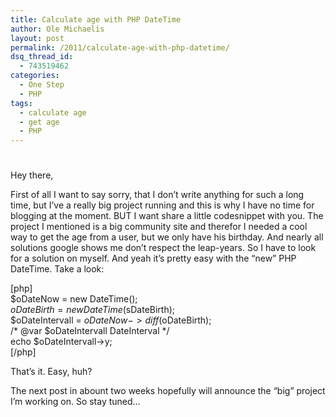 ```yaml
---
title: Calculate age with PHP DateTime
author: Ole Michaelis
layout: post
permalink: /2011/calculate-age-with-php-datetime/
dsq_thread_id:
  - 743519462
categories:
  - One Step
  - PHP
tags:
  - calculate age
  - get age
  - PHP
---
```

# 

Hey there,

First of all I want to say sorry, that I don’t write anything for such a long time, but I’ve a really big project running and this is why I have no time for blogging at the moment. BUT I want share a little codesnippet with you. The project I mentioned is a big community site and therefor I needed a cool way to get the age from a user, but we only have his birthday. And nearly all solutions google shows me don’t respect the leap-years. So I have to look for a solution on myself. And yeah it’s pretty easy with the “new” PHP DateTime. Take a look:

[php]  
$oDateNow = new DateTime();  
$oDateBirth = new DateTime($sDateBirth);  
$oDateIntervall = $oDateNow->diff($oDateBirth);  
/* @var $oDateIntervall DateInterval */  
echo $oDateIntervall->y;  
[/php]

That’s it. Easy, huh?

The next post in abount two weeks hopefully will announce the “big” project I’m working on. So stay tuned…

